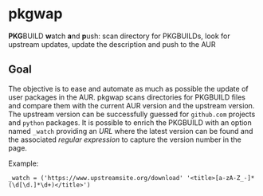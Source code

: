 # pkgwap
**PKG**BUILD **w**atch **a**nd **p**ush: scan directory for PKGBUILDs, look for upstream updates, update the description and push to the AUR

## Goal

The objective is to ease and automate as much as possible the update of user packages in the AUR.
pkgwap scans directories for PKGBUILD files and compare them with the current AUR version and the upstream version.
The upstream version can be successfully guessed for `github.com` projects and `python` packages.
It is possible to enrich the PKGBUILD with an option named `_watch` providing an _URL_ where the latest version can be found and the associated _regular expression_ to capture the version number in the page.

Example:
```
_watch = ('https://www.upstreamsite.org/download' '<title>[a-zA-Z_-]*(\d[\d.]*\d+)</title>')
